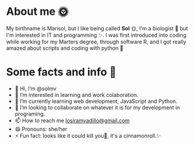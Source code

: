 # About me 🌞

My birthname is Marisol, but I like being called **Sol** 🌞, I'm a biologist 🌱 but I'm interested in IT and programming ✨.
I was first introduced into coding while working for my Marters degree, through software R, and I got really amazed about scripts and coding with python 🐍

# Some facts and info 🌅

- 👋 Hi, I’m @solmv
- 👀 I’m interested in learning and work colaboration.
- 🌱 I’m currently learning web development, JavaScript and Python.
- 💞️ I’m looking to collaborate on whatever it is for my development in programing.
- 📫 How to reach me losiramvadillo@gmail.com
- 😄 Pronouns: she/her
- ⚡ Fun fact: looks like it could kill you🔪, it's a cinnamonroll.✨

<!---
solmv/solmv is a ✨ special ✨ repository because its `README.md` (this file) appears on your GitHub profile.
You can click the Preview link to take a look at your changes.
--->

